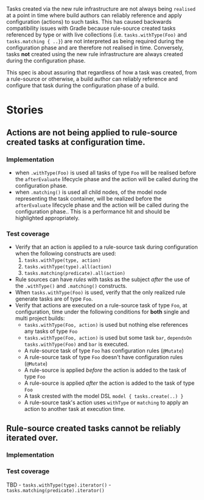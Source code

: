 Tasks created via the new rule infrastructure are not always being `realised` at a point in time where build authors can reliably reference and apply configuration (actions) to such
tasks. This has caused backwards compatibility issues with Gradle because rule-source created tasks referenced by type or with live collections (i.e. `tasks.withType(Foo)` and `tasks.matching { ..}`)
are not interpreted as being required during the configuration phase and are therefore not realised in time. Conversely, tasks __not__ created using the new rule infrastructure are always created
during the configuration phase.

This spec is about assuring that regardless of how a task was created, from a rule-source or otherwise, a build author can reliably reference and configure that task during the
configuration phase of a build.

# Stories

## Actions are not being applied to rule-source created tasks at configuration time.

### Implementation
  - when `.withType(Foo)` is used all tasks of type `Foo` will be realised before the `afterEvaluate` lifecycle phase and the action will be called during the configuration phase.
  - when `.matching()` is used all child nodes, of the model node representing the task container, will be realized before the `afterEvaluate` lifecycle phase and the action will
  be called during the configuration phase.. This is a performance hit and should be highlighted appropriately.


### Test coverage

- Verify that an action is applied to a rule-source task during configuration when the following constructs are used:
    1. `tasks.withType(type, action)`
    1. `tasks.withType(type).all(action)`
    1. `tasks.matching(predicate).all(action)`
- Rule sources can have _rules_ with tasks as the subject _after_ the use of the `.withType()` and `.matching()` constructs.
- When `tasks.withType(Foo)` is used, verify that the only realized rule generate tasks are of type `Foo`.
- Verify that actions are executed on a rule-source task of type `Foo`, at configuration, time under the following conditions for __both__ single and multi project builds:
    - `tasks.withType(Foo, action)` is used but nothing else references any tasks of type `Foo`
    - `tasks.withType(Foo, action)` is used but some task `bar`, `dependsOn tasks.withType(Foo)` and `bar` is executed.
    - A rule-source task of type `Foo` has configuration rules (`@Mutate`)
    - A rule-source task of type `Foo` doesn't have configuration rules (`@Mutate`)
    - A rule-source is applied _before_ the action is added to the task of type `Foo`
    - A rule-source is applied _after_ the action is added to the task of type `Foo`
    - A task crested with the model DSL `model { tasks.create(..) }`
    - A rule-source task's action uses `withType` or `matching` to apply an action to another task at execution time.

## Rule-source created tasks cannot be reliably iterated over.
### Implementation

### Test coverage
TBD
    - `tasks.withType(type).iterator()`
    - `tasks.matching(predicate).iterator()`




